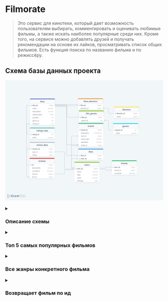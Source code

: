 # Filmorate
> Это сервис для кинотеки,
> который дает возможность пользователям выбирать, 
> комментировать и оценивать любимые фильмы, 
> а также искать наиболее популярные среди них. 
> Кроме того, на сервисе можно добавлять друзей 
> и получать рекомендации на основе их лайков, просматривать список общих фильмов.
> Есть функция поиска по названию фильма и по режиссёру.

## Схема базы данных проекта
![](src/main/resources/schema.png)
</details>

<details>
    <summary><h3>Описание схемы</h3></summary>
* films
Содержит данные о фильмах
* genres
Содержит данные о существующих жанрах
* film_genres 
Содержит данные о жанре конкретного фильма
* ratings_mpa
Содержит данные о существующих рейтингах МРА
* likes
Содержит данные о том, какой пользователь какой фильм лайкнул
* users
Содержит данные о пользователях
* friends
Содержит данные о взаимности дружбы
* reviews
Содержит данные об отзывах
* review_like
Содержит данные о лайках, поставленных на отзыв
* directors
Содержит данные о режиссерах
* films_directors
Содержит данные о режиссерах конкретного фильма
* events
Содержит данные ленты событий

## Примеры SQL запросов к БД:

</details>

<details>
    <summary><h3>Топ 5 самых популярных фильмов</h3></summary>
```SQL
SELECT
films.name
FROM films
WHERE film_id IN (SELECT film_id
                   FROM likes
                   GROUP BY film_id
                   ORDER BY COUNT(user_id) DESC
                   LIMIT 5);
``` 
</details>

<details>
    <summary><h3>Все жанры конкретного фильма</h3></summary>
```SQL
SELECT
f.genre_id,
g.name 
FROM film_genres AS f 
LEFT OUTER JOIN genres AS g ON f.genre_id = g.genre_id 
WHERE f.film_id=%d 
ORDER BY g.genre_id;
```
</details>

<details>
    <summary><h3>Возвращает фильм по ид</h3></summary>
```SQL
SELECT f.film_id,
       f.name,
       f.description,
       f.release_date,
       f.duration,
       mp.name AS mpa_rating,
       g.name  AS genre
FROM films f
         JOIN ratings_mpa mp ON f.rating_id = mp.rating_id
         JOIN film_genres fg ON f.film_id = fg.film_id
         JOIN genres g ON fg.genre_id = g.genre_id
WHERE f.film_id = ?;
```
